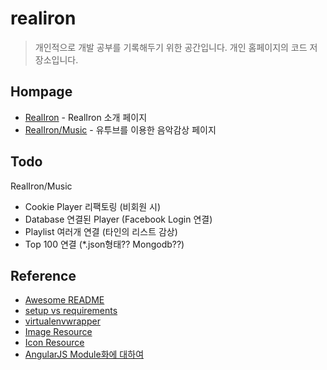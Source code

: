 # realiron
> 개인적으로 개발 공부를 기록해두기 위한 공간입니다.
> 개인 홈페이지의 코드 저장소입니다.

## Hompage

- [RealIron](http://jaeeo.kr) - RealIron 소개 페이지
- [RealIron/Music](http://jaeeo.kr/music) - 유투브를 이용한 음악감상 페이지

## Todo

RealIron/Music 
- Cookie Player 리팩토링 (비회원 시)
- Database 연결된 Player (Facebook Login 연결)
- Playlist 여러개 연결 (타인의 리스트 감상)
- Top 100 연결 (*.json형태?? Mongodb??)

## Reference

- [Awesome README](https://github.com/matiassingers/awesome-readme/blob/master/readme.md)
- [setup vs requirements](https://caremad.io/posts/2013/07/setup-vs-requirement/)
- [virtualenvwrapper](https://virtualenvwrapper.readthedocs.io/en/latest/)
- [Image Resource](https://www.pexels.com/)
- [Icon Resource](http://www.flaticon.com/)
- [AngularJS Module화에 대하여](http://codingsmackdown.tv/blog/2013/04/19/angularjs-modules-for-great-justice/)